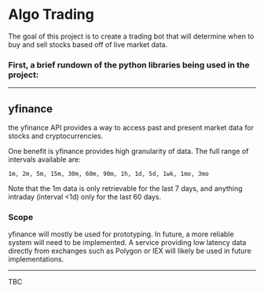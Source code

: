# Algo Trading

The goal of this project is to create a trading bot that will determine when to buy and sell stocks based off of live market data. 

### First, a brief rundown of the python libraries being used in the project:

---

## yfinance
the yfinance API provides a way to access past and present market data for stocks and cryptocurrencies. 

One benefit is yfinance provides high granularity of data. The full range of intervals available are:
```
1m, 2m, 5m, 15m, 30m, 60m, 90m, 1h, 1d, 5d, 1wk, 1mo, 3mo
```
Note that the 1m data is only retrievable for the last 7 days, and anything intraday (interval <1d) only for the last 60 days.

### Scope

yfinance will mostly be used for prototyping. In future, a more reliable system will need to be implemented. A service providing low latency data directly from exchanges such as Polygon or IEX will likely be used in future implementations.

---

TBC